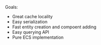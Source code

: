 Goals:
* Great cache locality
* Easy serialization
* Fast entity creation and compoent adding
* Easy querying API
* Pure ECS implementation
